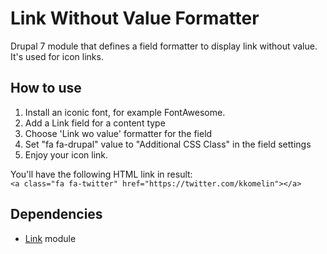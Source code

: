Link Without Value Formatter
================

Drupal 7 module that defines a field formatter to display link without value. It's used for icon links.

## How to use

1.  Install an iconic font, for example FontAwesome.  
2.  Add a Link field for a content type  
3.  Choose 'Link wo value' formatter for the field  
4.  Set "fa fa-drupal" value to "Additional CSS Class" in the field settings  
5.  Enjoy your icon link.  


You'll have the following HTML link in result:  
```<a class="fa fa-twitter" href="https://twitter.com/kkomelin"></a>```

## Dependencies

- [Link](https://www.drupal.org/project/link) module

